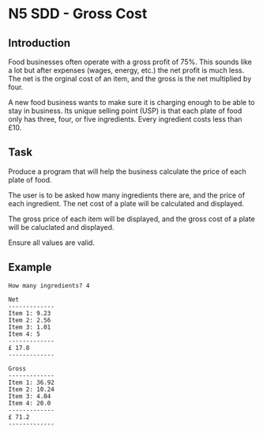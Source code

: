 # N5 SDD - Gross Cost

## Introduction

Food businesses often operate with a gross profit of 75%.  This sounds like a lot but after expenses (wages, energy, etc.) the net profit is much less.  The net is the orginal cost of an item, and the gross is the net multiplied by four.

A new food business wants to make sure it is charging enough to be able to stay in business.  Its unique selling point (USP) is that each plate of food only has three, four, or five ingredients.  Every ingredient costs less than £10.

## Task

Produce a program that will help the business calculate the price of each plate of food.

The user is to be asked how many ingredients there are, and the price of each ingredient.  The net cost of a plate will be calculated and displayed.

The gross price of each item will be displayed, and the gross cost of a plate will be caluclated and displayed.

Ensure all values are valid.

## Example

```
How many ingredients? 4

Net
-------------
Item 1: 9.23
Item 2: 2.56
Item 3: 1.01
Item 4: 5
-------------
£ 17.8
-------------

Gross
-------------
Item 1: 36.92
Item 2: 10.24
Item 3: 4.04
Item 4: 20.0
-------------
£ 71.2
-------------
```